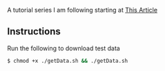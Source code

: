 A tutorial series I am following starting at [This Article](https://towardsdatascience.com/master-python-through-building-real-world-applications-part-1-b040b2b7faad)


## Instructions
Run the following to download test data
```bash
$ chmod +x ./getData.sh && ./getData.sh
```
